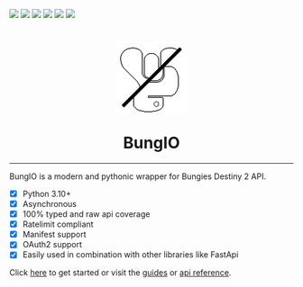 [![](https://img.shields.io/pypi/v/bungio?label=Version&logo=pypi)](https://pypi.org/project/bungio/)
[![](https://img.shields.io/pypi/dm/bungio?label=Downloads&logo=pypi)](https://pypi.org/project/bungio/)
[![](https://img.shields.io/readthedocs/bungio?label=Docs&logo=readthedocs)](https://bungio.readthedocs.io/en/latest/)
![](https://img.shields.io/badge/Python-3.10+-1081c1?logo=python)
[![](https://img.shields.io/github/workflow/status/Kigstn/BungIO/Black%20Formatting/master?label=Black%20Formatting&logo=github)](https://github.com/Kigstn/BungIO/actions/workflows/black.yml)
[![](https://img.shields.io/github/workflow/status/Kigstn/BungIO/Flake8%20Styling/master?label=Flake%20Styling&logo=github)](https://github.com/Kigstn/BungIO/actions/workflows/flake.yml)


<h1 align="center">
    <p>
        <img src="https://raw.githubusercontent.com/Kigstn/BungIO/master/docs/src/images/favicon.png" alt="BungIO Logo">
    </p>
    BungIO
</h1>

---

BungIO is a modern and pythonic wrapper for Bungies Destiny 2 API.

- [X] Python 3.10+
- [X] Asynchronous
- [X] 100% typed and raw api coverage
- [X] Ratelimit compliant
- [X] Manifest support
- [X] OAuth2 support
- [X] Easily used in combination with other libraries like FastApi

Click [here](https://bungio.readthedocs.io/en/latest/installation) to get started or visit
the [guides](https://bungio.readthedocs.io/en/latest/Guides/basic)
or [api reference](https://bungio.readthedocs.io/en/latest/API%20Reference/client/).
